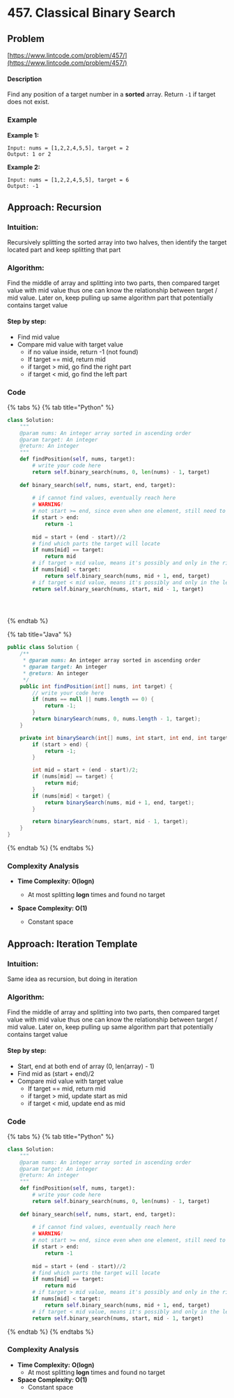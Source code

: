 # 457. Classical Binary Search

## Problem

[https://www.lintcode.com/problem/457/](https://www.lintcode.com/problem/457/)

#### Description

Find any position of a target number in a **sorted** array. Return `-1` if target does not exist.

### Example

**Example 1:**

```text
Input: nums = [1,2,2,4,5,5], target = 2
Output: 1 or 2
```

**Example 2:**

```text
Input: nums = [1,2,2,4,5,5], target = 6
Output: -1
```

## Approach: Recursion

### Intuition:

Recursively splitting the sorted array into two halves, then identify the target located part and keep splitting that part

### Algorithm: 

Find the middle of array and splitting into two parts, then compared target value with mid value thus one can know the relationship between target / mid value. Later on, keep pulling up same algorithm part that potentially contains target value

#### Step by step: 

* Find mid value
* Compare mid value with target value
  * if no value inside, return -1 \(not found\)
  * If target == mid, return mid
  * if target &gt; mid, go find the right part
  * if target &lt; mid, go find the left part

### Code

{% tabs %}
{% tab title="Python" %}
```python
class Solution:
    """
    @param nums: An integer array sorted in ascending order
    @param target: An integer
    @return: An integer
    """
    def findPosition(self, nums, target):
        # write your code here
        return self.binary_search(nums, 0, len(nums) - 1, target)
    
    def binary_search(self, nums, start, end, target):
        
        # if cannot find values, eventually reach here
        # WARNING!
        # not start >= end, since even when one element, still need to find out
        if start > end: 
            return -1
        
        mid = start + (end - start)//2
        # find which parts the target will locate 
        if nums[mid] == target:
            return mid
        # if target > mid value, means it's possibly and only in the right side
        if nums[mid] < target:
            return self.binary_search(nums, mid + 1, end, target)
        # if target < mid value, means it's possibly and only in the left side
        return self.binary_search(nums, start, mid - 1, target)


    
```
{% endtab %}

{% tab title="Java" %}
```java
public class Solution {
    /**
     * @param nums: An integer array sorted in ascending order
     * @param target: An integer
     * @return: An integer
     */
    public int findPosition(int[] nums, int target) {
        // write your code here
        if (nums == null || nums.length == 0) {
            return -1;
        }
        return binarySearch(nums, 0, nums.length - 1, target);
    }

    private int binarySearch(int[] nums, int start, int end, int target) {
        if (start > end) {
            return -1;
        }

        int mid = start + (end - start)/2;
        if (nums[mid] == target) {
            return mid;
        }
        if (nums[mid] < target) {
            return binarySearch(nums, mid + 1, end, target);
        }

        return binarySearch(nums, start, mid - 1, target);
    }
}
```
{% endtab %}
{% endtabs %}

### Complexity Analysis

* **Time Complexity:** **O\(logn\)**
  * At most splitting **logn** times and found no target
* **Space Complexity: O\(1\)**

  * Constant space



## Approach: Iteration Template

### Intuition:

Same idea as recursion, but doing in iteration

### Algorithm: 

Find the middle of array and splitting into two parts, then compared target value with mid value thus one can know the relationship between target / mid value. Later on, keep pulling up same algorithm part that potentially contains target value

#### Step by step: 

* Start, end at both end of array \(0, len\(array\) - 1\)
* Find mid as \(start + end\)/2
* Compare mid value with target value
  * If target == mid, return mid
  * if target &gt; mid, update start as mid
  * if target &lt; mid, update end as mid

### Code

{% tabs %}
{% tab title="Python" %}
```python
class Solution:
    """
    @param nums: An integer array sorted in ascending order
    @param target: An integer
    @return: An integer
    """
    def findPosition(self, nums, target):
        # write your code here
        return self.binary_search(nums, 0, len(nums) - 1, target)
    
    def binary_search(self, nums, start, end, target):
        
        # if cannot find values, eventually reach here
        # WARNING!
        # not start >= end, since even when one element, still need to find out
        if start > end: 
            return -1
        
        mid = start + (end - start)//2
        # find which parts the target will locate 
        if nums[mid] == target:
            return mid
        # if target > mid value, means it's possibly and only in the right side
        if nums[mid] < target:
            return self.binary_search(nums, mid + 1, end, target)
        # if target < mid value, means it's possibly and only in the left side
        return self.binary_search(nums, start, mid - 1, target)
```
{% endtab %}
{% endtabs %}

### Complexity Analysis

* **Time Complexity:** **O\(logn\)**
  * At most splitting **logn** times and found no target
* **Space Complexity: O\(1\)**
  * Constant space

